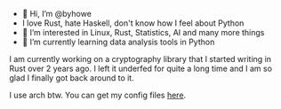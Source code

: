 - 👋 Hi, I’m @byhowe
- I love Rust, hate Haskell, don't know how I feel about Python
- 👀 I’m interested in Linux, Rust, Statistics, AI and many more things
- 🌱 I’m currently learning data analysis tools in Python

I am currently working on a cryptography library that I started writing in Rust
over 2 years ago. I left it underfed for quite a long time and I am so glad I
finally got back around to it.

I use arch btw.
You can get my config files [here](https://github.com/byhowe/dotfiles).

<!---
byhowe/byhowe is a ✨ special ✨ repository because its `README.md` (this file) appears on your GitHub profile.
You can click the Preview link to take a look at your changes.
--->
